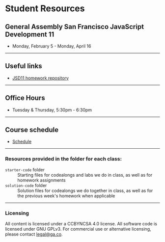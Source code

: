 # Student Resources
## General Assembly San Francisco JavaScript Development 11

- Monday, February 5 - Monday, April 16

---

## Useful links

- [JSD11 homework repository](https://github.com/larissam/JS-SF-11-homework)

---

## Office Hours

- Tuesday & Thursday, 5:30pm - 6:30pm

---

## Course schedule
- [Schedule](https://docs.google.com/spreadsheets/d/177KFVPMn9nr9qt607hPmCsoUOSBVJuzCJxxNzndme6A/edit?usp=sharing)


---

### Resources provided in the folder for each class:
<dl>
  <dt><code>starter-code</code> folder</dt>
  <dd>Starting files for codealongs and labs we do in class, as well as for homework assignments</dd>
  <dt><code>solution-code</code> folder</dt>
  <dd>Solution files for codealongs we do together in class, as well as for the previous week's homework when applicable</dd>

</dl>

---

### Licensing
All content is licensed under a CC­BY­NC­SA 4.0 license.
All software code is licensed under GNU GPLv3. For commercial use or alternative licensing, please contact legal@ga.co.
